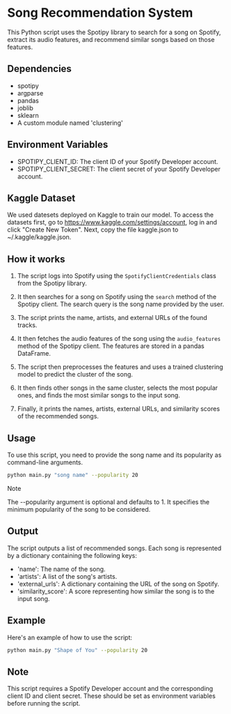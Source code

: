 # Song Recommendation System

This Python script uses the Spotipy library to search for a song on Spotify, extract its audio features, and recommend similar songs based on those features.

## Dependencies

- spotipy
- argparse
- pandas
- joblib
- sklearn
- A custom module named 'clustering'

## Environment Variables

- SPOTIPY_CLIENT_ID: The client ID of your Spotify Developer account.
- SPOTIPY_CLIENT_SECRET: The client secret of your Spotify Developer account.

## Kaggle Dataset

We used datesets deployed on Kaggle to train our model. To access the datasets first, go to https://www.kaggle.com/settings/account, log in and click "Create New Token". Next, copy the file kaggle.json to ~/.kaggle/kaggle.json.

## How it works

1. The script logs into Spotify using the `SpotifyClientCredentials` class from the Spotipy library.

2. It then searches for a song on Spotify using the `search` method of the Spotipy client. The search query is the song name provided by the user.

3. The script prints the name, artists, and external URLs of the found tracks.

4. It then fetches the audio features of the song using the `audio_features` method of the Spotipy client. The features are stored in a pandas DataFrame.

5. The script then preprocesses the features and uses a trained clustering model to predict the cluster of the song.

6. It then finds other songs in the same cluster, selects the most popular ones, and finds the most similar songs to the input song.

7. Finally, it prints the names, artists, external URLs, and similarity scores of the recommended songs.

## Usage

To use this script, you need to provide the song name and its popularity as command-line arguments.

```bash
python main.py "song name" --popularity 20
```

> [!NOTE]
> The --popularity argument is optional and defaults to 1. It specifies the minimum popularity of the song to be considered.

## Output

The script outputs a list of recommended songs. Each song is represented by a dictionary containing the following keys:

- 'name': The name of the song.
- 'artists': A list of the song's artists.
- 'external_urls': A dictionary containing the URL of the song on Spotify.
- 'similarity_score': A score representing how similar the song is to the input song.

## Example

Here's an example of how to use the script:

```bash
python main.py "Shape of You" --popularity 20
```

## Note

This script requires a Spotify Developer account and the corresponding client ID and client secret. These should be set as environment variables before running the script.
